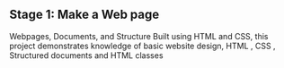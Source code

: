 ## Stage 1: Make a Web page
Webpages, Documents, and Structure
Built using HTML and CSS, this project demonstrates knowledge of basic website design, HTML
, CSS
, Structured documents
 and HTML classes

